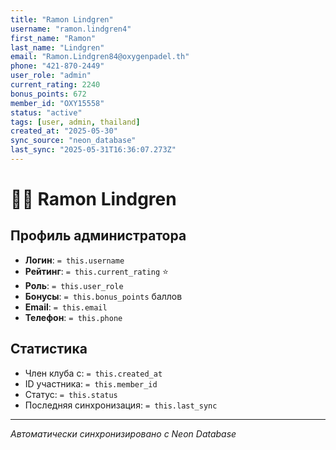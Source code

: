 ```yaml
---
title: "Ramon Lindgren"
username: "ramon.lindgren4"
first_name: "Ramon"
last_name: "Lindgren"
email: "Ramon.Lindgren84@oxygenpadel.th"
phone: "421-870-2449"
user_role: "admin"
current_rating: 2240
bonus_points: 672
member_id: "OXY15558"
status: "active"
tags: [user, admin, thailand]
created_at: "2025-05-30"
sync_source: "neon_database"
last_sync: "2025-05-31T16:36:07.273Z"
---
```


# 👨‍💼 Ramon Lindgren

## Профиль администратора

- **Логин**: `= this.username`
- **Рейтинг**: `= this.current_rating` ⭐
- **Роль**: `= this.user_role`
- **Бонусы**: `= this.bonus_points` баллов
- **Email**: `= this.email`
- **Телефон**: `= this.phone`

## Статистика

- Член клуба с: `= this.created_at`
- ID участника: `= this.member_id`
- Статус: `= this.status`
- Последняя синхронизация: `= this.last_sync`

---

*Автоматически синхронизировано с Neon Database*
